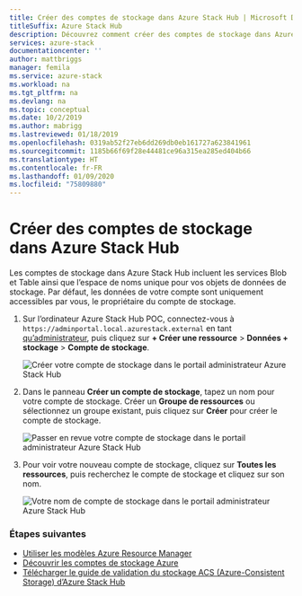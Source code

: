 ```yaml
---
title: Créer des comptes de stockage dans Azure Stack Hub | Microsoft Docs
titleSuffix: Azure Stack Hub
description: Découvrez comment créer des comptes de stockage dans Azure Stack Hub.
services: azure-stack
documentationcenter: ''
author: mattbriggs
manager: femila
ms.service: azure-stack
ms.workload: na
ms.tgt_pltfrm: na
ms.devlang: na
ms.topic: conceptual
ms.date: 10/2/2019
ms.author: mabrigg
ms.lastreviewed: 01/18/2019
ms.openlocfilehash: 0319ab52f27eb6dd269db0eb161727a623841961
ms.sourcegitcommit: 1185b66f69f28e44481ce96a315ea285ed404b66
ms.translationtype: HT
ms.contentlocale: fr-FR
ms.lasthandoff: 01/09/2020
ms.locfileid: "75809880"
---
```

# <a name="create-storage-accounts-in-azure-stack-hub"></a>Créer des comptes de stockage dans Azure Stack Hub

Les comptes de stockage dans Azure Stack Hub incluent les services Blob et Table ainsi que l’espace de noms unique pour vos objets de données de stockage. Par défaut, les données de votre compte sont uniquement accessibles par vous, le propriétaire du compte de stockage.

1. Sur l’ordinateur Azure Stack Hub POC, connectez-vous à `https://adminportal.local.azurestack.external` en tant [qu’administrateur](../asdk/asdk-connect.md), puis cliquez sur **+ Créer une ressource** > **Données + stockage** > **Compte de stockage**.

   ![Créer votre compte de stockage dans le portail administrateur Azure Stack Hub](media/azure-stack-provision-storage-account/image01.png)

2. Dans le panneau **Créer un compte de stockage**, tapez un nom pour votre compte de stockage. Créer un **Groupe de ressources** ou sélectionnez un groupe existant, puis cliquez sur **Créer** pour créer le compte de stockage.

   ![Passer en revue votre compte de stockage dans le portail administrateur Azure Stack Hub](media/azure-stack-provision-storage-account/image02.png)

3. Pour voir votre nouveau compte de stockage, cliquez sur **Toutes les ressources**, puis recherchez le compte de stockage et cliquez sur son nom.

    ![Votre nom de compte de stockage dans le portail administrateur Azure Stack Hub](media/azure-stack-provision-storage-account/image03.png)

### <a name="next-steps"></a>Étapes suivantes

- [Utiliser les modèles Azure Resource Manager](../user/azure-stack-arm-templates.md)
- [Découvrir les comptes de stockage Azure](/azure/storage/common/storage-create-storage-account)
- [Télécharger le guide de validation du stockage ACS (Azure-Consistent Storage) d’Azure Stack Hub](https://aka.ms/azurestacktp1doc)
